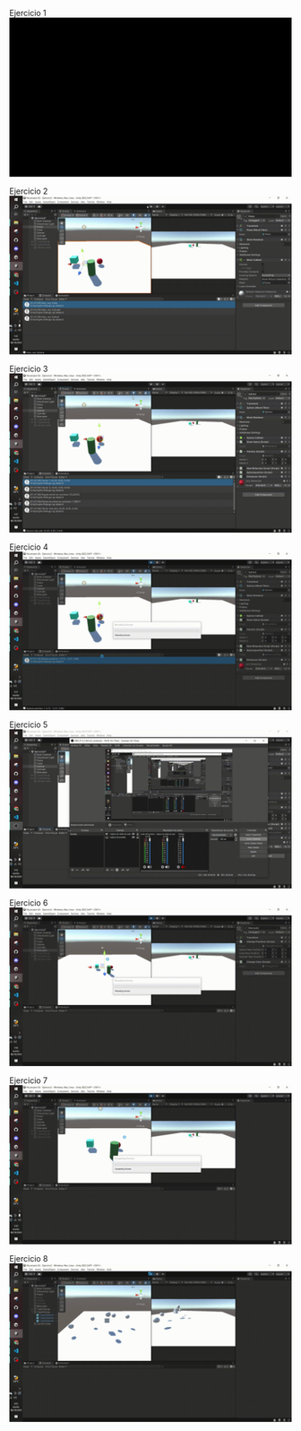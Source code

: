 Ejercicio 1
![GIF de la ejecución](gifs/Ejercicio1.gif)

Ejercicio 2
![GIF de la ejecución](gifs/Ejercicio2.gif)

Ejercicio 3
![GIF de la ejecución](gifs/Ejercicio3.gif)

Ejercicio 4
![GIF de la ejecución](gifs/Ejercicio4.gif)

Ejercicio 5
![GIF de la ejecución](gifs/Ejercicio5.gif)

Ejercicio 6
![GIF de la ejecución](gifs/Ejercicio6.gif)

Ejercicio 7
![GIF de la ejecución](gifs/Ejercicio7.gif)

Ejercicio 8
![GIF de la ejecución](gifs/Ejercicio8.gif)

